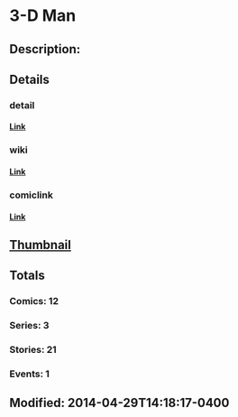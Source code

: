 # 3-D Man
## Description: 
## Details
### detail
#### [Link](http://marvel.com/characters/74/3-d_man?utm_campaign=apiRef&utm_source=225578a89fc76f3d20fbffda5d17a88d)
### wiki
#### [Link](http://marvel.com/universe/3-D_Man_(Chandler)?utm_campaign=apiRef&utm_source=225578a89fc76f3d20fbffda5d17a88d)
### comiclink
#### [Link](http://marvel.com/comics/characters/1011334/3-d_man?utm_campaign=apiRef&utm_source=225578a89fc76f3d20fbffda5d17a88d)
## [Thumbnail](http://i.annihil.us/u/prod/marvel/i/mg/c/e0/535fecbbb9784.jpg)
## Totals
### Comics: 12
### Series: 3
### Stories: 21
### Events: 1
## Modified: 2014-04-29T14:18:17-0400